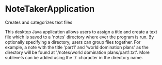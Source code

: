 # NoteTakerApplication
Creates and categorizes text files

This desktop Java application allows users to assign a title and create a text file which is saved to a 'notes' directory where ever the program is run. By optionally specifying a directory, users can group files together. For example, a note with the title 'part1' and 'world domination plans' as the directory will be found at '/notes/world domination plans/part1.txt'. More sublevels can be added using the '/' character in the directory name.
